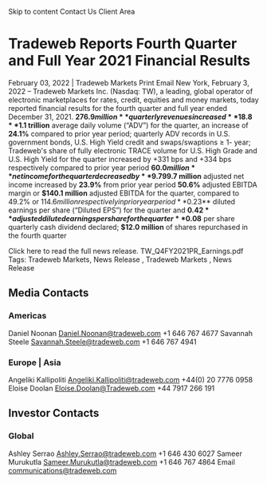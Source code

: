 Skip to content 
Contact Us  Client Area
# Tradeweb Reports Fourth Quarter and Full Year 2021 Financial Results
February 03, 2022 | Tradeweb Markets 
Print
Email
New York, February 3, 2022 – Tradeweb Markets Inc. (Nasdaq: TW), a leading, global operator of electronic marketplaces for rates, credit, equities and money markets, today reported financial results for the fourth quarter and full year ended December 31, 2021.
**$276.9 million** quarterly revenues increased **18.8%**(**19.9%** on a constant currency basis) compared to prior year period
**$1.1 trillion** average daily volume (“ADV”) for the quarter, an increase of **24.1%** compared to prior year period; quarterly ADV records in U.S. government bonds, U.S. High Yield credit and swaps/swaptions ≥ 1- year; Tradeweb's share of fully electronic TRACE volume for U.S. High Grade and U.S. High Yield for the quarter increased by +331 bps and +334 bps respectively compared to prior year period
**$60.0 million** net income for the quarter decreased by **9.7%** from prior year period due to higher tax expense, as state apportionment rate changes drove a reduction in deferred tax assets. **$99.7 million** adjusted net income increased by **23.9%** from prior year period
**50.6%** adjusted EBITDA margin or **$140.1 million** adjusted EBITDA for the quarter, compared to 49.2% or $114.6 million respectively in prior year period
**$0.23** diluted earnings per share (“Diluted EPS”) for the quarter and **$0.42** adjusted diluted earnings per share for the quarter
**$0.08** per share quarterly cash dividend declared; **$12.0 million** of shares repurchased in the fourth quarter  
  

Click here to read the full news release.
TW_Q4FY2021PR_Earnings.pdf
Tags: Tradeweb Markets,  News Release ,  Tradeweb Markets ,  News Release
## Media Contacts
###  Americas 
Daniel Noonan
Daniel.Noonan@tradeweb.com
+1 646 767 4677 
Savannah Steele 
Savannah.Steele@tradeweb.com
+1 646 767 4941 
###  Europe | Asia 
Angeliki Kallipoliti
Angeliki.Kallipoliti@tradeweb.com 
+44(0) 20 7776 0958 
Eloise Doolan
Eloise.Doolan@Tradeweb.com
+44 7917 266 191 
## Investor Contacts
###  Global 
Ashley Serrao
Ashley.Serrao@tradeweb.com
+1 646 430 6027 
Sameer Murukutla
Sameer.Murukutla@tradeweb.com
+1 646 767 4864 
Email
communications@tradeweb.com